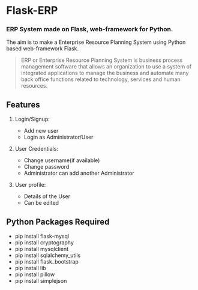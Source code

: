 # Flask-ERP
### ERP System made on Flask, web-framework for Python.

The aim is to make a Enterprise Resource Planning System using Python based web-framework
Flask.

> ERP or Enterprise Resource Planning System is business process management software that allows an organization to use a system of integrated applications to manage the business and automate many back office functions related to technology, services and human resources.

## Features
1. Login/Signup:
	* Add new user
	* Login as Administrator/User

2. User Credentials:
	* Change username(if available)
	* Change password
	* Administrator can add another Administrator

3. User profile:
	* Details of the User
	* Can be edited
	
## Python Packages Required
* pip install flask-mysql
* pip install cryptography
* pip install mysqlclient
* pip install sqlalchemy_utils
* pip install flask_bootstrap
* pip install lib
* pip install pillow
* pip install simplejson